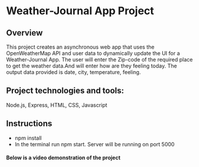 # Weather-Journal App Project

## Overview
This project creates an asynchronous web app that uses the OpenWeatherMap API and user data to dynamically update the UI for a Weather-Journal App. The user will enter the Zip-code of the required place to get the weather data.And will enter how are they feeling today.
The output data provided is date, city, temperature, feeling.

## Project technologies and tools:
Node.js, Express, HTML, CSS, Javascript

## Instructions
* npm install
* In the terminal run  npm start. Server will be running on port 5000

#### Below is a video demonstration of the project

